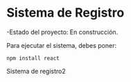 <h1> Sistema de Registro</h1>

-Estado del proyecto: En construcción.

Para ejecutar el sistema, debes poner:

```npm install react```

Sistema de registro2
